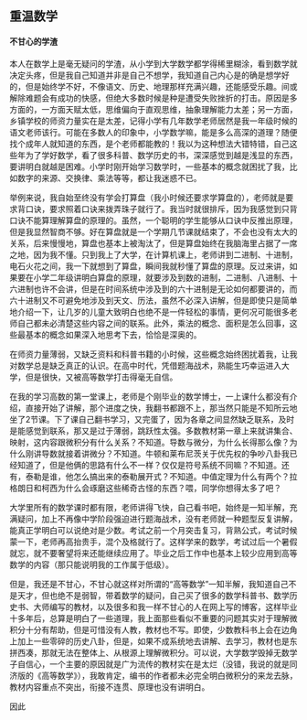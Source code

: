 ## 重温数学

#### 不甘心的学渣

本人在数学上是毫无疑问的学渣，从小学到大学数学都学得稀里糊涂，看到数学就决定头疼，但是我自己知道并非是自己不想学，我知道自己内心是的确是想学好的，但是始终学不好，不像语文、历史、地理那样充满兴趣，还能感受乐趣。间或解除难题会有成功的快感，但绝大多数时候是种是遭受失败挫折的打击。原因是多方面的，一方面天赋太低，思维偏向于直观思维，抽象理解能力太差；另一方面，乡镇学校的师资力量实在是太差，记得小学有几年数学老师居然是我一年级时候的语文老师该行。可能在多数人的印象中，小学数学嘛，能是多么高深的道理？随便找个成年人就知道的东西，是个老师都能教的！我以为这种想法大错特错，自己这些年为了学好数学，看了很多科普、数学历史的书，深深感觉到越是浅显的东西，要讲明白就越是困难。小学时刚开始学习数学时，一些基本的概念就困扰了我，比如数字的来源、交换律、乘法等等，都让我迷惑不已。

举例来说，我自始至终没有学会打算盘（我小时候还要求学算盘的），老师就是要求背口诀，要求照着口诀来拨弄珠子就行了。我当时就很排斥，因为我感觉到只背口诀不能算理解算盘的原理的。虽然，一个聪明的学生能够从口诀中反推出原理，但是我显然智商不够。好在算盘就是一个学期几节课就结束了，不会也没有太大的关系，后来慢慢地，算盘也基本上被淘汰了，但是算盘始终在我脑海里占据了一席之地，因为我不懂。只到我上了大学，在计算机课上，老师讲到二进制、十进制，电石火花之间，我一下就想到了算盘，瞬间我就秒懂了算盘的原理。反过来讲，如果要在小学二年级讲明白算盘的原理，就要涉及到数的进制，二进制、八进制、十六进制也许不会讲，但是在时间系统中涉及到的六十进制是无论如何都要讲的，而六十进制又不可避免地涉及到天文、历法，虽然不必深入讲解，但是即使只是简单地介绍一下，让几岁的儿童大致明白也绝不是一件轻松的事情，更何况可能很多老师自己都未必清楚这些内容之间的联系。此外，乘法的概念、面积是怎么回事，这些最基本的概念如果深入地思考下去，恰恰是深奥的。

在师资力量薄弱，又缺乏资料和科普书籍的小时候，这些概念始终困扰着我，让我对数学总是缺乏真正的认识。在高中时代，凭借题海战术，熟能生巧幸运进入大学，但是很快，又被高等数学打击得毫无自信。

在我的学习高数的第一堂课上，老师是个刚毕业的数学博士，一上课什么都没有介绍，直接开始了讲解，那个进度之快，我翻书都跟不上，那当然只能是不知所云地坐了2节课。下了课自己翻书学习，又完蛋了，因为各章之间显然缺乏联系，及时是能感觉到联系，那又是过于薄弱，跳跃性太强。多数教材第一章上来就讲集合、映射，这内容跟微积分有什么关系？不知道。导数与微分，为什么长得那么像？为什么刚讲导数就接着讲微分？不知道。牛顿和莱布尼茨关于优先权的争吵八卦我已经知道了，但是他俩的思路有什么不一样？仅仅是符号系统不同嘛？不知道。还有，泰勒是谁，他怎么搞出来的泰勒展开式？不知道。中值定理为什么有两个？拉格朗日和柯西为什么会琢磨这些稀奇古怪的东西？喂，同学你想得太多了吧？ 

大学里所有的数学课时都有限，老师讲得飞快，自己看书吧，始终是一知半解，充满疑问，加上不再像中学阶段强迫进行题海战术，没有老师就一种题型反复讲解，能真正学明白可以说绝对是少数。考试之前一个月突击复习，背熟公式，考试时候蒙一下，老师再高抬贵手，混个及格就行了。这样学来的数学，考试过后一个暑假就忘，就不要奢望将来还能继续应用了。毕业之后工作中也基本上较少应用到高等数学的内容（那只能说明我的工作属于低级）。

但是，我还是不甘心，不甘心就这样对所谓的“高等数学”一知半解，我知道自己不是天才，但也绝不是弱智，带着数学的疑问，自己买了很多的数学科普书、数学历史书、大师编写的教材，以及很多和我一样不甘心的人在网上写的博客，这样毕业十多年后，总算是明白了一些道理，我上面那些看似不重要的问题其实对于理解微积分十分有帮助，但是可惜没有人教，教材也不写。即使，少数教科书上会在边角上加上一些零碎的历史八卦，但是，如果不成系统地去讲解、去学习，教材也是东拼西凑，那就无法在整体上、从根源上理解微积分。可以说，大学数学毁掉无数学子自信心，一个主要的原因就是广为流传的教材实在是太烂（没错，我说的就是同济版的《高等数学》），我敢肯定，编书的作者都未必完全明白微积分的来龙去脉，教材内容重点不突出，衔接不连贯、原理也没有讲明白。

因此

